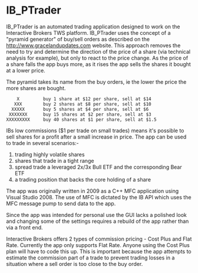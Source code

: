 
# IB_PTrader


IB_PTrader is an automated trading application designed to work on the Interactive Brokers TWS platform.
IB_PTrader uses the concept of a "pyramid generator" of buy/sell orders as described on the
http://www.gracelandupdates.com website. This approach removes the need to try and determine the direction
of the price of a share (via technical analysis for example), but only to react to the price change.
As the price of a share falls the app buys more, as it rises the app sells the shares it bought at a lower price.

The pyramid takes its name from the buy orders, ie the lower the price the more shares are bought.

	    X         buy 1 share at $12 per share, sell at $14
	   XXX        buy 2 shares at $8 per share, sell at $10
	  XXXXX       buy 5 shares at $4 per share, sell at $6
	 XXXXXXX      buy 15 shares at $2 per share, sell at $3
	XXXXXXXXX     buy 40 shares at $1 per share, sell at $1.5

IBs low commissions ($1 per trade on small trades) means it's possible to sell shares for a profit after a small increase in price. 
The app can be used to trade in several scenarios:-
1) trading highly volatile shares
2) shares that trade in a tight range
3) spread trade a leveraged 2x/3x Bull ETF and the corresponding Bear ETF
4) a trading position that backs the core holding of a share

The app was originally written in 2009 as a C++ MFC application using Visual Studio 2008. The use of MFC is dictated by the IB API which uses the MFC message pump to send data to the app.

Since the app was intended for personal use the GUI lacks a polished look and changing some of the settings requires a rebuild of the app rather than via a front end.

Interactive Brokers offers 2 types of commission pricing - Cost Plus and Flat Rate. Currently the app only
supports Flat Rate. Anyone using the Cost Plus plan will have to code this up. This is important because the
app attempts to estimate the commission part of a trade to prevent trading losses in a situation where a sell order is too close to the buy order.
